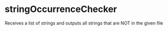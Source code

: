 # stringOccurrenceChecker
Receives a list of strings and outputs all strings that are NOT in the given file
